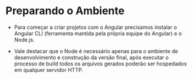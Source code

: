 # Preparando o Ambiente
- Para começar a criar projetos com o Angular precisamos instalar o Angular CLI (ferramenta mantida pela própria equipe do Angular) e o Node.js. 

- Vale destacar que o Node é necessário apenas para o ambiente de desenvolvimento e construção da versão final, após executar o processo de build todos os arquivos gerados poderão ser hospedados em qualquer servidor HTTP.
